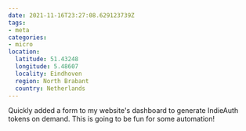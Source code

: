```yaml
---
date: 2021-11-16T23:27:08.629123739Z
tags:
- meta
categories:
- micro
location:
  latitude: 51.43248
  longitude: 5.48607
  locality: Eindhoven
  region: North Brabant
  country: Netherlands
---
```


Quickly added a form to my website's dashboard to generate IndieAuth tokens on demand. This is going to be fun for some automation!
